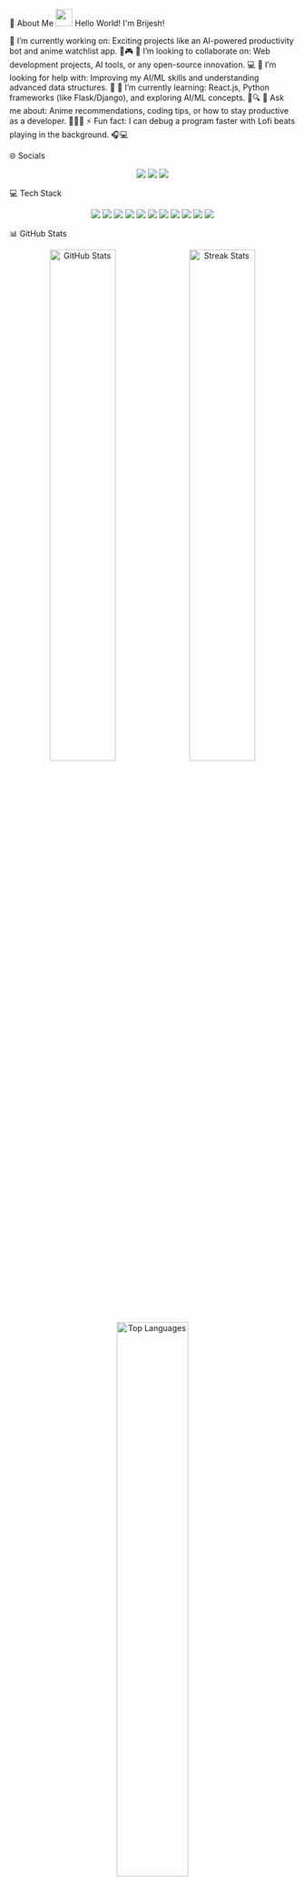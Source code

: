 💫 About Me
<img src="https://media.giphy.com/media/hvRJCLFzcasrR4ia7z/giphy.gif" width="30px"> Hello World! I'm Brijesh!

🔭 I’m currently working on: Exciting projects like an AI-powered productivity bot and anime watchlist app. 🤖🎮
👯 I’m looking to collaborate on: Web development projects, AI tools, or any open-source innovation. 💻
🤝 I’m looking for help with: Improving my AI/ML skills and understanding advanced data structures. 🧠
🌱 I’m currently learning: React.js, Python frameworks (like Flask/Django), and exploring AI/ML concepts. 🐍🔍
💬 Ask me about: Anime recommendations, coding tips, or how to stay productive as a developer. 🧑‍💻✨
⚡ Fun fact: I can debug a program faster with Lofi beats playing in the background. 🎧💻

🌐 Socials
<p align="center"> <a href="https://facebook.com/brijesh.bilu"><img src="https://img.shields.io/badge/Facebook-%231877F2.svg?style=for-the-badge&logo=Facebook&logoColor=white"></a> <a href="https://instagram.com/brijesh.bilu"><img src="https://img.shields.io/badge/Instagram-%23E4405F.svg?style=for-the-badge&logo=Instagram&logoColor=white"></a> <a href="https://linkedin.com/in/Brijesh Kumar Ghadei"><img src="https://img.shields.io/badge/LinkedIn-%230077B5.svg?style=for-the-badge&logo=linkedin&logoColor=white"></a> </p>
💻 Tech Stack
<p align="center"> <img src="https://img.shields.io/badge/c-%2300599C.svg?style=for-the-badge&logo=c&logoColor=white" /> <img src="https://img.shields.io/badge/css3-%231572B6.svg?style=for-the-badge&logo=css3&logoColor=white" /> <img src="https://img.shields.io/badge/html5-%23E34F26.svg?style=for-the-badge&logo=html5&logoColor=white" /> <img src="https://img.shields.io/badge/java-%23ED8B00.svg?style=for-the-badge&logo=openjdk&logoColor=white" /> <img src="https://img.shields.io/badge/javascript-%23323330.svg?style=for-the-badge&logo=javascript&logoColor=%23F7DF1E" /> <img src="https://img.shields.io/badge/python-3670A0?style=for-the-badge&logo=python&logoColor=ffdd54" /> <img src="https://img.shields.io/badge/Pandas-%23150458.svg?style=for-the-badge&logo=pandas&logoColor=white" /> <img src="https://img.shields.io/badge/PyTorch-%23EE4C2C.svg?style=for-the-badge&logo=PyTorch&logoColor=white" /> <img src="https://img.shields.io/badge/TensorFlow-%23FF6F00.svg?style=for-the-badge&logo=TensorFlow&logoColor=white" /> <img src="https://img.shields.io/badge/scikit--learn-%23F7931E.svg?style=for-the-badge&logo=scikit-learn&logoColor=white" /> <img src="https://img.shields.io/badge/numpy-%23013243.svg?style=for-the-badge&logo=numpy&logoColor=white" /> </p>
📊 GitHub Stats
<p align="center"> <img src="https://github-readme-stats.vercel.app/api?username=tenacious7&theme=radical&show_icons=true" alt="GitHub Stats" width="48%" /> <img src="https://github-readme-streak-stats.herokuapp.com/?user=tenacious7&theme=radical&hide_border=false" alt="Streak Stats" width="48%"> </p> <p align="center"> <img src="https://github-readme-stats.vercel.app/api/top-langs/?username=tenacious7&theme=radical&layout=compact&hide_border=false" alt="Top Languages" width="50%"> </p>
🏆 GitHub Trophies
<p align="center"> <img src="https://github-profile-trophy.vercel.app/?username=tenacious7&theme=radical&no-frame=false&no-bg=false&margin-w=4" alt="GitHub Trophies"> </p>
🔝 Top Contributed Repos
<p align="center"> <img src="https://github-contributor-stats.vercel.app/api?username=tenacious7&limit=5&theme=dark&combine_all_yearly_contributions=true" alt="Top Contributed Repos"> </p>
🎧 Now Playing
<p align="center"> <img src="https://novatorem-brijesh.vercel.app/api/spotify" alt="Spotify Now Playing"> </p>
🎉 Fun GIF
<p align="center"> <img src="https://media.giphy.com/media/M9gbBd9nbDrOTu1Mqx/giphy.gif" width="250px" alt="Developer GIF"> </p>


